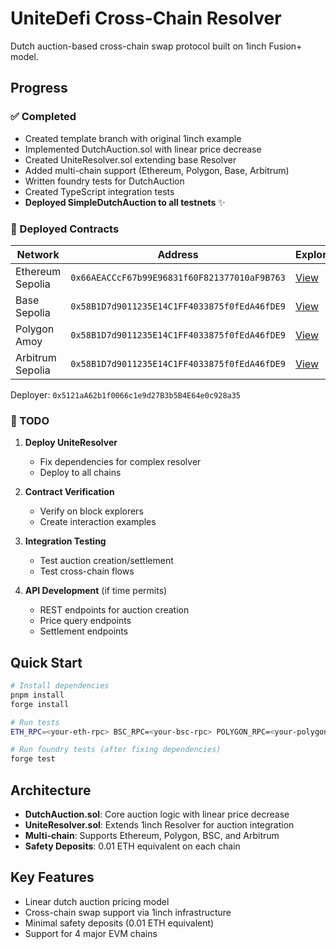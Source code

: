 # UniteDefi Cross-Chain Resolver

Dutch auction-based cross-chain swap protocol built on 1inch Fusion+ model.

## Progress

### ✅ Completed
- Created template branch with original 1inch example
- Implemented DutchAuction.sol with linear price decrease
- Created UniteResolver.sol extending base Resolver
- Added multi-chain support (Ethereum, Polygon, Base, Arbitrum)
- Written foundry tests for DutchAuction
- Created TypeScript integration tests
- **Deployed SimpleDutchAuction to all testnets** ✨

### 📍 Deployed Contracts

| Network | Address | Explorer |
|---------|---------|----------|
| Ethereum Sepolia | `0x66AEACCcF67b99E96831f60F821377010aF9B763` | [View](https://sepolia.etherscan.io/address/0x66AEACCcF67b99E96831f60F821377010aF9B763) |
| Base Sepolia | `0x58B1D7d9011235E14C1FF4033875f0fEdA46fDE9` | [View](https://sepolia.basescan.org/address/0x58B1D7d9011235E14C1FF4033875f0fEdA46fDE9) |
| Polygon Amoy | `0x58B1D7d9011235E14C1FF4033875f0fEdA46fDE9` | [View](https://amoy.polygonscan.com/address/0x58B1D7d9011235E14C1FF4033875f0fEdA46fDE9) |
| Arbitrum Sepolia | `0x58B1D7d9011235E14C1FF4033875f0fEdA46fDE9` | [View](https://sepolia.arbiscan.io/address/0x58B1D7d9011235E14C1FF4033875f0fEdA46fDE9) |

Deployer: `0x5121aA62b1f0066c1e9d27B3b5B4E64e0c928a35`

### 🚧 TODO
1. **Deploy UniteResolver**
   - Fix dependencies for complex resolver
   - Deploy to all chains
   
2. **Contract Verification**
   - Verify on block explorers
   - Create interaction examples

3. **Integration Testing**
   - Test auction creation/settlement
   - Test cross-chain flows

4. **API Development** (if time permits)
   - REST endpoints for auction creation
   - Price query endpoints
   - Settlement endpoints

## Quick Start

```bash
# Install dependencies
pnpm install
forge install

# Run tests
ETH_RPC=<your-eth-rpc> BSC_RPC=<your-bsc-rpc> POLYGON_RPC=<your-polygon-rpc> ARBITRUM_RPC=<your-arbitrum-rpc> pnpm test

# Run foundry tests (after fixing dependencies)
forge test
```

## Architecture

- **DutchAuction.sol**: Core auction logic with linear price decrease
- **UniteResolver.sol**: Extends 1inch Resolver for auction integration
- **Multi-chain**: Supports Ethereum, Polygon, BSC, and Arbitrum
- **Safety Deposits**: 0.01 ETH equivalent on each chain

## Key Features

- Linear dutch auction pricing model
- Cross-chain swap support via 1inch infrastructure
- Minimal safety deposits (0.01 ETH equivalent)
- Support for 4 major EVM chains